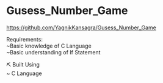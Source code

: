 # Gusess_Number_Game

https://github.com/YagnikKansagra/Gusess_Number_Game

Requirements:       
~Basic knowledge of C Language     
~Basic understanding of If Statement     

⛏️ Built Using     
~ C Language    
